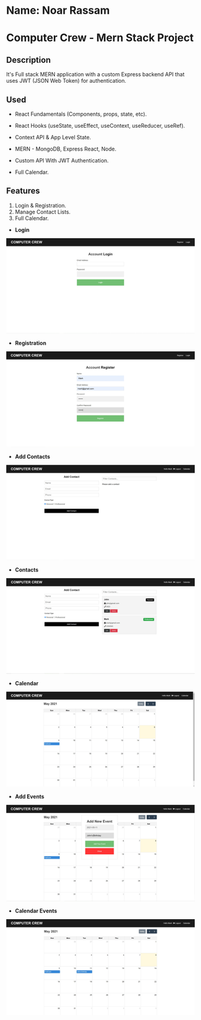 # Name: Noar Rassam

# Computer Crew - Mern Stack Project

## Description
It's Full stack MERN application with a custom Express backend API that uses JWT (JSON Web Token) for authentication.

## Used
* React Fundamentals (Components, props, state, etc).

* React Hooks (useState, useEffect, useContext, useReducer, useRef).

* Context API & App Level State.

* MERN - MongoDB, Express React, Node.

* Custom API With JWT Authentication.

* Full Calendar.

## Features
1. Login & Registration.
2. Manage Contact Lists.
3. Full Calendar.

* **Login**

![![Login]()](https://github.com/noarrassam/MernStack-Login-Contacts-Calendar/blob/master/images/1.JPG)

* **Registration**

![![Registration]()](https://github.com/noarrassam/MernStack-Login-Contacts-Calendar/blob/master/images/2.JPG)

* **Add Contacts**

![![Add Contacts]()](https://github.com/noarrassam/MernStack-Login-Contacts-Calendar/blob/master/images/3.JPG)

* **Contacts**

![![Contacts]()](https://github.com/noarrassam/MernStack-Login-Contacts-Calendar/blob/master/images/6.JPG)

* **Calendar**

![![Calendar]()](https://github.com/noarrassam/MernStack-Login-Contacts-Calendar/blob/master/images/7.JPG)

* **Add Events**

![![Add Events]()](https://github.com/noarrassam/MernStack-Login-Contacts-Calendar/blob/master/images/8.JPG)

* **Calendar Events**

![![Calendar Events]()](https://github.com/noarrassam/MernStack-Login-Contacts-Calendar/blob/master/images/9.JPG)